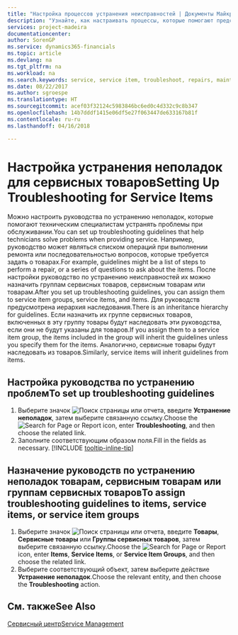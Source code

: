 ```yaml
---
title: "Настройка процессов устранения неисправностей | Документы Майкрософт"
description: "Узнайте, как настраивать процессы, которые помогают представителям по сервисному обслуживанию выявлять и устранять неполадки в сервисных товарах."
services: project-madeira
documentationcenter: 
author: SorenGP
ms.service: dynamics365-financials
ms.topic: article
ms.devlang: na
ms.tgt_pltfrm: na
ms.workload: na
ms.search.keywords: service, service item, troubleshoot, repairs, maintenance
ms.date: 08/22/2017
ms.author: sgroespe
ms.translationtype: HT
ms.sourcegitcommit: acef03f32124c5983846bc6ed0c4d332c9c8b347
ms.openlocfilehash: 14b7dddf1415e06df5e27f063447de633167b81f
ms.contentlocale: ru-ru
ms.lasthandoff: 04/16/2018

---
```


# <a name="setting-up-troubleshooting-for-service-items"></a><span data-ttu-id="84846-103">Настройка устранения неполадок для сервисных товаров</span><span class="sxs-lookup"><span data-stu-id="84846-103">Setting Up Troubleshooting for Service Items</span></span>
<span data-ttu-id="84846-104">Можно настроить руководства по устранению неполадок, которые помогают техническим специалистам устранять проблемы при обслуживании.</span><span class="sxs-lookup"><span data-stu-id="84846-104">You can set up troubleshooting guidelines that help technicians solve problems when providing service.</span></span> <span data-ttu-id="84846-105">Например, руководство может являться списком операций при выполнении ремонта или последовательностью вопросов, которые требуется задать о товарах.</span><span class="sxs-lookup"><span data-stu-id="84846-105">For example, guidelines might be a list of steps to perform a repair, or a series of questions to ask about the items.</span></span> <span data-ttu-id="84846-106">После настройки руководство по устранению неисправностей их можно назначить группам сервисных товаров, сервисным товарам или товарам.</span><span class="sxs-lookup"><span data-stu-id="84846-106">After you set up troubleshooting guidelines, you can assign them to service item groups, service items, and items.</span></span> <span data-ttu-id="84846-107">Для руководств предусмотрена иерархия наследования.</span><span class="sxs-lookup"><span data-stu-id="84846-107">There is an inheritance hierarchy for guidelines.</span></span> <span data-ttu-id="84846-108">Если назначить их группе сервисных товаров, включенных в эту группу товары будут наследовать эти руководства, если они не будут указаны для товаров.</span><span class="sxs-lookup"><span data-stu-id="84846-108">If you assign them to a service item group, the items included in the group will inherit the guidelines unless you specify them for the items.</span></span> <span data-ttu-id="84846-109">Аналогично, сервисные товары будут наследовать из товаров.</span><span class="sxs-lookup"><span data-stu-id="84846-109">Similarly, service items will inherit guidelines from items.</span></span>  

## <a name="to-set-up-troubleshooting-guidelines"></a><span data-ttu-id="84846-110">Настройка руководства по устранению проблем</span><span class="sxs-lookup"><span data-stu-id="84846-110">To set up troubleshooting guidelines</span></span>
1. <span data-ttu-id="84846-111">Выберите значок ![Поиск страницы или отчета](media/ui-search/search_small.png "Значок поиска страницы или отчета"), введите **Устранение неполадок**, затем выберите связанную ссылку.</span><span class="sxs-lookup"><span data-stu-id="84846-111">Choose the ![Search for Page or Report](media/ui-search/search_small.png "Search for Page or Report icon") icon, enter **Troubleshooting**, and then choose the related link.</span></span>  
2. <span data-ttu-id="84846-112">Заполните соответствующим образом поля.</span><span class="sxs-lookup"><span data-stu-id="84846-112">Fill in the fields as necessary.</span></span> [!INCLUDE [tooltip-inline-tip](includes/tooltip-inline-tip_md.md)]  

## <a name="to-assign-troubleshooting-guidelines-to-items-service-items-or-service-item-groups"></a><span data-ttu-id="84846-113">Назначение руководств по устранению неполадок товарам, сервисным товарам или группам сервисных товаров</span><span class="sxs-lookup"><span data-stu-id="84846-113">To assign troubleshooting guidelines to items, service items, or service item groups</span></span>
1. <span data-ttu-id="84846-114">Выберите значок ![Поиск страницы или отчета](media/ui-search/search_small.png "Значок поиска страницы или отчета"), введите **Товары**, **Сервисные товары** или **Группы сервисных товаров**, затем выберите связанную ссылку.</span><span class="sxs-lookup"><span data-stu-id="84846-114">Choose the ![Search for Page or Report](media/ui-search/search_small.png "Search for Page or Report icon") icon, enter **Items**, **Service Items**, or **Service Item Groups**, and then choose the related link.</span></span>  
2. <span data-ttu-id="84846-115">Выберите соответствующий объект, затем выберите действие **Устранение неполадок**.</span><span class="sxs-lookup"><span data-stu-id="84846-115">Choose the relevant entity, and then choose the **Troubleshooting** action.</span></span>  

## <a name="see-also"></a><span data-ttu-id="84846-116">См. также</span><span class="sxs-lookup"><span data-stu-id="84846-116">See Also</span></span>
[<span data-ttu-id="84846-117">Сервисный центр</span><span class="sxs-lookup"><span data-stu-id="84846-117">Service Management</span></span>](service-service.md)

